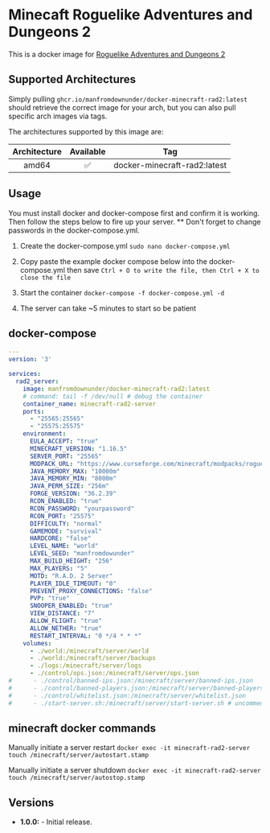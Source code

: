 # Minecaft Roguelike Adventures and Dungeons 2

This is a docker image for [Roguelike Adventures and Dungeons 2](https://www.curseforge.com/minecraft/modpacks/roguelike-adventures-and-dungeons-2)


## Supported Architectures

Simply pulling `ghcr.io/manfromdownunder/docker-minecraft-rad2:latest` should retrieve the correct image for your arch, but you can also pull specific arch images via tags.

The architectures supported by this image are:

| Architecture | Available | Tag |
| :----: | :----: | ---- |
| amd64 | ✅ | docker-minecraft-rad2:latest |


## Usage
You must install docker and docker-compose first and confirm it is working. Then follow the steps below to fire up your server. ** Don't forget to change passwords in the docker-compose.yml.  

1. Create the docker-compose.yml
```sudo nano docker-compose.yml```

2. Copy paste the example docker compose below into the docker-compose.yml then save
```Ctrl + O to write the file, then Ctrl + X to close the file```

3. Start the container
```docker-compose -f docker-compose.yml -d```

4. The server can take ~5 minutes to start so be patient

## docker-compose

```yaml
---
version: '3'

services:
  rad2_server:
    image: manfromdownunder/docker-minecraft-rad2:latest
    # command: tail -f /dev/null # debug the container
    container_name: minecraft-rad2-server
    ports:
      - "25565:25565"
      - "25575:25575"
    environment:
      EULA_ACCEPT: "true"
      MINECRAFT_VERSION: "1.16.5"
      SERVER_PORT: "25565"
      MODPACK_URL: "https://www.curseforge.com/minecraft/modpacks/roguelike-adventures-and-dungeons-2"
      JAVA_MEMORY_MAX: "10000m"
      JAVA_MEMORY_MIN: "8000m"
      JAVA_PERM_SIZE: "256m"
      FORGE_VERSION: "36.2.39"
      RCON_ENABLED: "true"
      RCON_PASSWORD: "yourpassword"
      RCON_PORT: "25575"
      DIFFICULTY: "normal"
      GAMEMODE: "survival"
      HARDCORE: "false"
      LEVEL_NAME: "world"
      LEVEL_SEED: "manfromdowunder"
      MAX_BUILD_HEIGHT: "256"
      MAX_PLAYERS: "5"
      MOTD: "R.A.D. 2 Server"
      PLAYER_IDLE_TIMEOUT: "0"
      PREVENT_PROXY_CONNECTIONS: "false"
      PVP: "true"
      SNOOPER_ENABLED: "true"
      VIEW_DISTANCE: "7"
      ALLOW_FLIGHT: "true"
      ALLOW_NETHER: "true"
      RESTART_INTERVAL: "0 */4 * * *"
    volumes:
      - ./world:/minecraft/server/world
      - ./world:/minecraft/server/backups
      - ./logs:/minecraft/server/logs
      - ./control/ops.json:/minecraft/server/ops.json
#      - ./control/banned-ips.json:/minecraft/server/banned-ips.json
#      - ./control/banned-players.json:/minecraft/server/banned-players.json
#      - ./control/whitelist.json:/minecraft/server/whitelist.json
#      - ./start-server.sh:/minecraft/server/start-server.sh # uncomment this line to customize the startup script
```

## minecraft docker commands
Manually initiate a server restart
```docker exec -it minecraft-rad2-server touch /minecraft/server/autostart.stamp```

Manually initiate a server shutdown
```docker exec -it minecraft-rad2-server touch /minecraft/server/autostop.stamp```



## Versions

* **1.0.0:** - Initial release.
